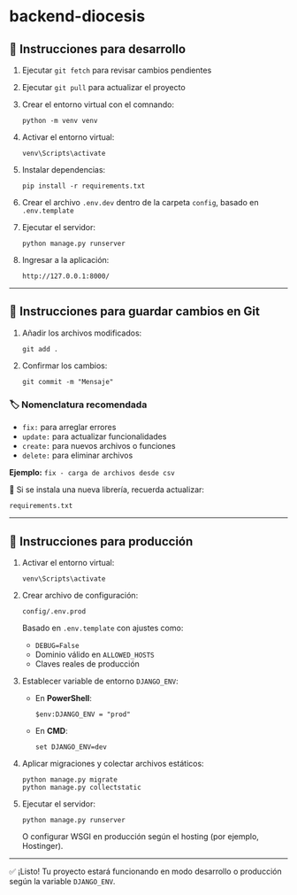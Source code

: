 # backend-diocesis

## 🧪 Instrucciones para desarrollo

1. Ejecutar `git fetch` para revisar cambios pendientes  
2. Ejecutar `git pull` para actualizar el proyecto
3. Crear el entorno virtual con el comnando:
    ```
    python -m venv venv
    ```
4. Activar el entorno virtual:

   ```
   venv\Scripts\activate
   ```

5. Instalar dependencias:

   ```
   pip install -r requirements.txt
   ```

6. Crear el archivo `.env.dev` dentro de la carpeta `config`, basado en `.env.template`  
7. Ejecutar el servidor:

   ```
   python manage.py runserver
   ```

8. Ingresar a la aplicación:

   ```
   http://127.0.0.1:8000/
   ```

---

## 💾 Instrucciones para guardar cambios en Git

1. Añadir los archivos modificados:

   ```
   git add .
   ```

2. Confirmar los cambios:

   ```
   git commit -m "Mensaje"
   ```

### 🏷️ Nomenclatura recomendada

- `fix:` para arreglar errores
- `update:` para actualizar funcionalidades
- `create:` para nuevos archivos o funciones
- `delete:` para eliminar archivos

**Ejemplo:** `fix - carga de archivos desde csv`

📌 Si se instala una nueva librería, recuerda actualizar:

```
requirements.txt
```
---

## 🚀 Instrucciones para producción

1. Activar el entorno virtual:

   ```
   venv\Scripts\activate
   ```

2. Crear archivo de configuración:

   ```
   config/.env.prod
   ```

   Basado en `.env.template` con ajustes como:

   - `DEBUG=False`
   - Dominio válido en `ALLOWED_HOSTS`
   - Claves reales de producción

3. Establecer variable de entorno `DJANGO_ENV`:

   - En **PowerShell**:

     ```
     $env:DJANGO_ENV = "prod"
     ```

   - En **CMD**:

     ```
     set DJANGO_ENV=dev

     ```

4. Aplicar migraciones y colectar archivos estáticos:

   ```
   python manage.py migrate
   python manage.py collectstatic
   ```

5. Ejecutar el servidor:

   ```
   python manage.py runserver
   ```

   O configurar WSGI en producción según el hosting (por ejemplo, Hostinger).

---

✅ ¡Listo! Tu proyecto estará funcionando en modo desarrollo o producción según la variable `DJANGO_ENV`.